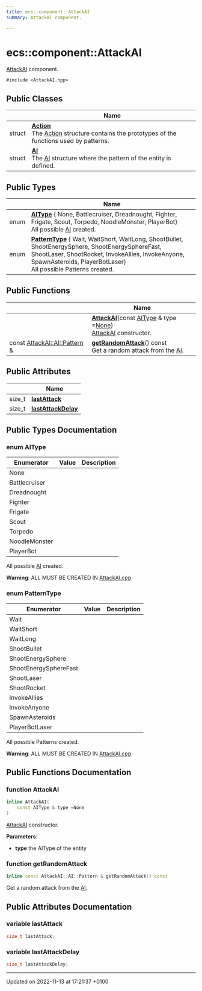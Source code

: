 ```yaml
---
title: ecs::component::AttackAI
summary: AttackAI component. 

---
```


# ecs::component::AttackAI



[AttackAI]() component. 


`#include <AttackAI.hpp>`

## Public Classes

|                | Name           |
| -------------- | -------------- |
| struct | **[Action](Classes/structecs_1_1component_1_1_attack_a_i_1_1_action.md)** <br>The [Action]() structure contains the prototypes of the functions used by patterns.  |
| struct | **[AI](Classes/structecs_1_1component_1_1_attack_a_i_1_1_a_i.md)** <br>The [AI]() structure where the pattern of the entity is defined.  |

## Public Types

|                | Name           |
| -------------- | -------------- |
| enum| **[AIType](Classes/structecs_1_1component_1_1_attack_a_i.md#enum-aitype)** { None, Battlecruiser, Dreadnought, Fighter, Frigate, Scout, Torpedo, NoodleMonster, PlayerBot}<br>All possible [AI]() created.  |
| enum| **[PatternType](Classes/structecs_1_1component_1_1_attack_a_i.md#enum-patterntype)** { Wait, WaitShort, WaitLong, ShootBullet, ShootEnergySphere, ShootEnergySphereFast, ShootLaser, ShootRocket, InvokeAllies, InvokeAnyone, SpawnAsteroids, PlayerBotLaser}<br>All possible Patterns created.  |

## Public Functions

|                | Name           |
| -------------- | -------------- |
| | **[AttackAI](Classes/structecs_1_1component_1_1_attack_a_i.md#function-attackai)**(const [AIType](Classes/structecs_1_1component_1_1_attack_a_i.md#enum-aitype) & type =[None](Classes/structecs_1_1component_1_1_attack_a_i.md#enumvalue-none))<br>[AttackAI](Classes/structecs_1_1component_1_1_attack_a_i.md) constructor.  |
| const [AttackAI::AI::Pattern](Classes/structecs_1_1component_1_1_attack_a_i_1_1_a_i_1_1_pattern.md) & | **[getRandomAttack](Classes/structecs_1_1component_1_1_attack_a_i.md#function-getrandomattack)**() const<br>Get a random attack from the [AI]().  |

## Public Attributes

|                | Name           |
| -------------- | -------------- |
| size_t | **[lastAttack](Classes/structecs_1_1component_1_1_attack_a_i.md#variable-lastattack)**  |
| size_t | **[lastAttackDelay](Classes/structecs_1_1component_1_1_attack_a_i.md#variable-lastattackdelay)**  |

## Public Types Documentation

### enum AIType

| Enumerator | Value | Description |
| ---------- | ----- | ----------- |
| None | |   |
| Battlecruiser | |   |
| Dreadnought | |   |
| Fighter | |   |
| Frigate | |   |
| Scout | |   |
| Torpedo | |   |
| NoodleMonster | |   |
| PlayerBot | |   |



All possible [AI]() created. 

**Warning**: ALL MUST BE CREATED IN [AttackAI.cpp](Files/_attack_a_i_8cpp.md#file-attackai.cpp)

### enum PatternType

| Enumerator | Value | Description |
| ---------- | ----- | ----------- |
| Wait | |   |
| WaitShort | |   |
| WaitLong | |   |
| ShootBullet | |   |
| ShootEnergySphere | |   |
| ShootEnergySphereFast | |   |
| ShootLaser | |   |
| ShootRocket | |   |
| InvokeAllies | |   |
| InvokeAnyone | |   |
| SpawnAsteroids | |   |
| PlayerBotLaser | |   |



All possible Patterns created. 

**Warning**: ALL MUST BE CREATED IN [AttackAI.cpp](Files/_attack_a_i_8cpp.md#file-attackai.cpp)

## Public Functions Documentation

### function AttackAI

```cpp
inline AttackAI(
    const AIType & type =None
)
```

[AttackAI](Classes/structecs_1_1component_1_1_attack_a_i.md) constructor. 

**Parameters**: 

  * **type** the AIType of the entity 


### function getRandomAttack

```cpp
inline const AttackAI::AI::Pattern & getRandomAttack() const
```

Get a random attack from the [AI](). 

## Public Attributes Documentation

### variable lastAttack

```cpp
size_t lastAttack;
```


### variable lastAttackDelay

```cpp
size_t lastAttackDelay;
```


-------------------------------

Updated on 2022-11-13 at 17:21:37 +0100